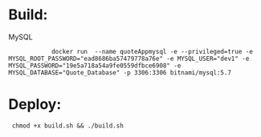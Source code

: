 <h1>Build:</h1>

MySQL

```
            docker run  --name quoteAppmysql -e --privileged=true -e MYSQL_ROOT_PASSWORD="ead8686ba57479778a76e" -e MYSQL_USER="dev1" -e MYSQL_PASSWORD="19e5a718a54a9fe0559dfbce6908" -e MYSQL_DATABASE="Quote_Database" -p 3306:3306 bitnami/mysql:5.7
  ``` 
<h1>Deploy:</h1>

```
 chmod +x build.sh && ./build.sh
```
